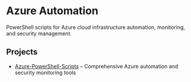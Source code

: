 # Azure Automation

PowerShell scripts for Azure cloud infrastructure automation, monitoring, and security management.

## Projects
- [Azure-PowerShell-Scripts](./Azure-PowerShell-Scripts/) – Comprehensive Azure automation and security monitoring tools